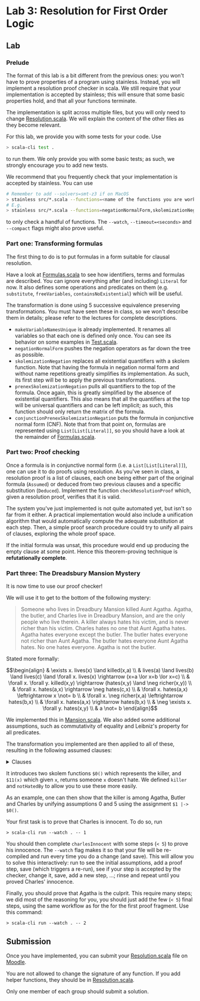 # Lab 3: Resolution for First Order Logic

## Lab

### Prelude
The format of this lab is a bit different from the previous ones:
you won't have to prove properties of a program using stainless.
Instead, you will implement a resolution proof checker in scala.
We still require that your implementation is accepted by stainless; this will ensure that some basic properties hold, and that all your functions terminate.

The implementation is split across multiple files, but you will only need to change [Resolution.scala](Resolution.scala).
We will explain the content of the other files as they become relevant.

For this lab, we provide you with some tests for your code. Use
```bash
> scala-cli test .
```
to run them. We only provide you with some basic tests; as such, we strongly encourage you to add new tests.

We recommend that you frequently check that your implementation is accepted by stainless.
You can use
```bash
# Remember to add --solvers=smt-z3 if on MacOS
> stainless src/*.scala --functions=<name of the functions you are working on>
# E.g.
> stainless src/*.scala --functions=negationNormalForm,skolemizationNegation
```
to only check a handful of functions. 
The `--watch`, `--timeout=<seconds>` and `--compact` flags might also prove useful.

### Part one: Transforming formulas
The first thing to do is to put formulas in a form suitable for clausal resolution.

Have a look at [Formulas.scala](Formulas.scala) to see how identifiers, terms and formulas are described. You can ignore everything after (and including) `Literal` for now.
It also defines some operations and predicates on them (e.g. `substitute`, `freeVariables`, `containsNoExistential`) which will be useful.

The transformation is done using 5 successive equivalence preserving transformations.
You must have seen these in class, so we won't describe them in details; 
please refer to the lectures for complete descriptions.
- `makeVariableNamesUnique` is already implemented. It renames all variables so that each one is defined only once. You can see its behavior on some examples in [Test.scala](Test.scala).
- `negationNormalForm` pushes the negation operators as far down the tree as possible.
- `skolemizationNegation` replaces all existential quantifiers with a skolem function. Note that having the formula in negation normal form and without name repetitions greatly simplifies its implementation. As such, its first step will be to apply the previous transformations.
- `prenexSkolemizationNegation` pulls all quantifiers to the top of the formula. Once again, this is greatly simplified by the absence of existential quantifiers. This also means that all the quantifiers at the top will be universal quantifiers and can be left implicit; as such, this function should only return the matrix of the formula.
- `conjunctionPrenexSkolemizationNegation` puts the formula in conjunctive normal form (CNF). Note that from that point on, formulas are represented using `List[List[Literal]]`, so you should have a look at the remainder of [Formulas.scala](Formulas.scala).

### Part two: Proof checking
Once a formula is in conjunctive normal form (i.e. a `List[List[Literal]]`), one can use it to do proofs using resolution.
As you've seen in class, a resolution proof is a list of clauses, each one being either part of the original formula (`Assumed`) or deduced from two previous clauses and a specific substitution (`Deduced`).
Implement the function `checkResolutionProof` which, given a resolution proof, verifies that it is valid.

The system you've just implemented is not quite automated yet, but isn't so far from it either.
A practical implementation would also include a unification algorithm that would automatically compute the adequate substitution at each step. Then, a simple proof search procedure could try to unify all pairs of clauses, exploring the whole proof space.

If the initial formula was unsat, this procedure would end up producing the empty clause at some point. Hence this theorem-proving technique is **refutationally complete**.

### Part three: The Dreadsbury Mansion Mystery
It is now time to use our proof checker!

We will use it to get to the bottom of the following mystery:
> Someone who lives in Dreadbury Mansion killed Aunt Agatha. Agatha, the butler, and Charles live in Dreadbury Mansion, and are the only people who live therein. A killer always hates his victim, and is never richer than his victim. Charles hates no one that Aunt Agatha hates. Agatha hates everyone except the butler. The butler hates everyone not richer than Aunt Agatha. The butler hates everyone Aunt Agatha hates. No one hates everyone. Agatha is not the butler.

Stated more formally:

```math
\begin{align}
& \exists x. lives(x) \land killed(x,a) \\
& lives(a) \land lives(b) \land lives(c) \land \forall x. lives(x) \rightarrow (x=a \lor x=b \lor x=c) \\
& \forall x. \forall y. killed(x,y) \rightarrow (hates(x,y) \land \neg richer(x,y)) \\
& \forall x. hates(a,x) \rightarrow \neg hates(c,x) \\
& \forall x. hates(a,x) \leftrightarrow x \not= b \\
& \forall x. \neg richer(x,a) \leftrightarrow hates(b,x) \\
& \forall x. hates(a,x) \rightarrow hates(b,x) \\
& \neg \exists x. \forall y. hates(x,y) \\
& a \not= b
\end{align}
```

We implemented this in [Mansion.scala](Mansion.scala).
We also added some additional assumptions, such as commutativity of equality and Leibniz's property for all predicates.

The transformation you implemented are then applied to all of these, resulting in the following assumed clauses:
<details>
<summary>Clauses</summary>

```
 0 Assumed             : lives($0())
 1 Assumed             : killed($0(), a())
 2 Assumed             : lives(a())
 3 Assumed             : lives(b())
 4 Assumed             : lives(c())
 5 Assumed             : (((¬lives($1) ∨ =($1, a())) ∨ =($1, b())) ∨ =($1, c()))
 6 Assumed             : (¬killed($2, $3) ∨ hates($2, $3))
 7 Assumed             : (¬killed($2, $3) ∨ ¬richer($2, $3))
 8 Assumed             : (¬hates(a(), $4) ∨ ¬hates(c(), $4))
 9 Assumed             : (¬hates(a(), $5) ∨ ¬=($5, b()))
10 Assumed             : (=($6, b()) ∨ hates(a(), $6))
11 Assumed             : (¬hates(b(), $7) ∨ ¬richer($7, a()))
12 Assumed             : (richer($8, a()) ∨ hates(b(), $8))
13 Assumed             : (¬hates(a(), $9) ∨ hates(b(), $9))
14 Assumed             : ¬hates($10, $11($10))
15 Assumed             : ¬=(a(), b())
16 Assumed             : (¬=($12, $13) ∨ =($13, $12))
17 Assumed             : ((¬=($15, $16) ∨ ¬killed($15, $14)) ∨ killed($16, $14))
18 Assumed             : ((¬=($18, $19) ∨ ¬hates($18, $17)) ∨ hates($19, $17))
19 Assumed             : ((¬=($21, $22) ∨ ¬hates($20, $21)) ∨ hates($20, $22))
```
</details>

It introduces two skolem functions `$0()` which represents the killer, and `$11(x)` which given `x`, returns someone `x` doesn't hate. We defined `killer` and `notHatedBy` to allow you to use these more easily.

As an example, one can then show that the killer is among Agatha, Butler and Charles by unifying assumptions 0 and 5 using the assignment `$1 |-> $0()`.

Your first task is to prove that Charles is innocent.
To do so, run
```shell
> scala-cli run --watch . -- 1
```
You should then complete `charlesInnocent` with some steps (`< 5`) to prove his innocence.
The `--watch` flag makes it so that your file will be re-compiled and run every time you do a change (and save). This will allow you to solve this interactively: run to see the initial assumptions, add a proof step, save (which triggers a re-run), see if your step is accepted by the checker, change it, save, add a new step, ...; rinse and repeat until you proved Charles' innocence.

Finally, you should prove that Agatha is the culprit.
This require many steps; we did most of the reasoning for you, you should just add the few (`< 5`) final steps, using the same workflow as for the for the first proof fragment. Use this command:
```shell
> scala-cli run --watch . -- 2
```

## Submission
Once you have implemented, you can submit your [Resolution.scala](Resolution.scala) file on [Moodle](https://moodle.epfl.ch/mod/assign/view.php?id=1099233).

You are not allowed to change the signature of any function. If you add helper functions, they should be in [Resolution.scala](Resolution.scala).

Only one member of each group should submit a solution.